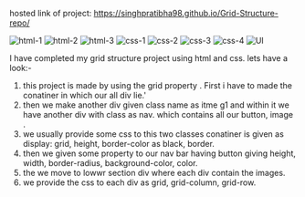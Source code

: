 hosted link of project: https://singhpratibha98.github.io/Grid-Structure-repo/


![html-1](https://github.com/singhpratibha98/Grid-Structure-repo/assets/129493126/0e1319d4-b2b0-4e12-ad90-d38f0db7df60)
![html-2](https://github.com/singhpratibha98/Grid-Structure-repo/assets/129493126/862d4277-840a-4dcc-bc7e-db4e75ebed81)
![html-3](https://github.com/singhpratibha98/Grid-Structure-repo/assets/129493126/808ee15c-14cf-40cf-9511-cd412eb4066f)
![css-1](https://github.com/singhpratibha98/Grid-Structure-repo/assets/129493126/c877f415-8627-413f-a18f-dcf831767af9)
![css-2](https://github.com/singhpratibha98/Grid-Structure-repo/assets/129493126/376420f5-8883-4dd1-9681-e871d2983a7f)
![css-3](https://github.com/singhpratibha98/Grid-Structure-repo/assets/129493126/3dde0186-fe97-4f1b-a580-58d8e128e9df)
![css-4](https://github.com/singhpratibha98/Grid-Structure-repo/assets/129493126/89f60e94-238c-4d7d-909f-490c5fa11d98)
![UI](https://github.com/singhpratibha98/Grid-Structure-repo/assets/129493126/b466f4c6-24e7-4463-87e3-1c0a43690a8e)

I have completed my grid structure project using html and css. lets have a look:-
1) this project is made by using the grid property . First i have to made the conatiner in which our all div lie.'
2) then we make another div given class name as itme g1 and within it we have another div with class as nav. which contains all our button, image .
3) we usually provide some css to this two classes conatiner is given as display: grid, height, border-color as black, border.
4) then we given some property to our nav bar having button giving height, width, border-radius, background-color, color.
5) the we move to lowwr section div where each div contain the images.
6) we provide the css to each div as grid, grid-column, grid-row.
